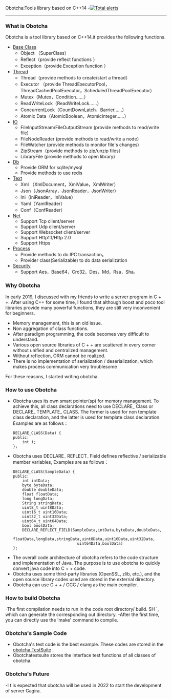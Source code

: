 Obotcha:Tools library based on  C++14
-[![Total alerts](https://img.shields.io/lgtm/alerts/g/wangsun1983/Obotcha.svg?logo=lgtm&logoWidth=18)](https://lgtm.com/projects/g/wangsun1983/Obotcha/alerts/)

-----------------------------------
### What is Obotcha
Obotcha is a tool library based on C++14.it provides the following functions.

-   [Base Class](https://github.com/wangsun1983/Obotcha/tree/master/lang)  
    -  Object （SuperClass）
    -  Reflect（provide reflect functions ）
    -  Exception（provide Exception function ）
-   [Thread](https://github.com/wangsun1983/Obotcha/tree/master/util/concurrent)  
    - Thread（provide methods to create/start a thread）
    - Executor （provide ThreadExecutorPool，ThreadCachedPoolExecutor，ScheduledThreadPoolExecutor） 
    - Mutex（Mutex，Condition......）
    - ReadWriteLock（ReadWriteLock......）
    - ConcurrentLock（CountDownLatch，Barrier......）
    - Atomic Data（AtomicBoolean，AtomicInteger......） 
-   [IO](https://github.com/wangsun1983/Obotcha/tree/master/io)  
    - FileInputStream/FileOutputStream (provide methods to read/write file)
    - FileNodeReader (provide methods to read/write a node）
    - FileWatcher (provide methods to monitor file's changes) 
    - ZipStream（provide methods to zip/unzip files）
    - LibraryFile (provide methods to open library)
- [Db](https://github.com/wangsun1983/Obotcha/tree/master/sql)
    - Provide ORM for sqlite/mysql
    - Provide methods to use redis
-  [Text](https://github.com/wangsun1983/Obotcha/tree/master/util/text)
    - Xml  （XmlDocument，XmlValue，XmlWriter）
    - Json（JsonArray，JsonReader，JsonWriter）
    - Ini（IniReader，IniValue）
    - Yaml（YamlReader）
    - Conf（ConfReader）
-  [Net](https://github.com/wangsun1983/Obotcha/tree/master/net)   
    - Support Tcp client/server
    - Support Udp client/server
    - Support Websocket client/server
    - Support Http1.1/Http 2.0
    - Support Https
-  [Process ](https://github.com/wangsun1983/Obotcha/tree/master/process)
     - Provide methods to do IPC transaction。
     - Provider class(Serializable) to do data serialization
-  [Security](https://github.com/wangsun1983/Obotcha/tree/master/security)
     - Support Aes，Base64，Crc32，Des，Md，Rsa，Sha。

### Why Obotcha
In early 2019, I discussed with my friends to write a  server program in C + +. After using C++ for some time, I found that although boost and poco tool libraries provide many powerful functions, they are still very inconvenient for beginners. 

- Memory management, this is an old issue.
- Non aggregation of class functions.
- After paradigm programming, the code becomes very difficult to understand.
- Various open source libraries of C + + are scattered in every corner without unified and centralized management.
- Without reflection, ORM cannot be realized.
- There is no implementation of serialization / deserialization, which makes  process communication very troublesome

For these reasons, I started writing obotcha.


### How to use Obotcha
-  Obotcha uses its own smart pointer(sp) for memory management. To achieve this, all class declarations need to use DECLARE_ Class or DECLARE_ TEMPLATE_ CLASS. The former is used for non template class declaration, and the latter is used for template class declaration. Examples are as follows：
    ```
    DECLARE_CLASS(Data) {
    public:
        int i;
    };
    ```
- Obotcha uses DECLARE_ REFLECT_ Field defines reflective / serializable member variables, Examples are as follows：
    ```
    DECLARE_CLASS(SampleData) {
    public:
        int intData;
        byte byteData;
        double doubleData;
        float floatData;
        long longData;
        String stringData;
        uint8_t uint8Data;
        uint16_t uint16Data;
        uint32_t uint32Data;
        uint64_t uint64Data;
        bool boolData;
        DECLARE_REFLECT_FIELD(SampleData,intData,byteData,doubleData,
                                floatData,longData,stringData,uint8Data,uint16Data,uint32Data,
                                uint64Data,boolData)
    };
     ```
- The overall code architecture of obotcha refers to the code structure and implementation of Java. The purpose is to use obotcha to quickly convert java code into C + + code.
- Obotcha uses some third-party libraries (OpenSSL, zlib, etc.), and the open source library codes used are stored in the external directory.
- Obotcha can use G + + / GCC / clang as the main compiler.

### How to build Obotcha
-The first compilation needs to run in the code root directory/ build. SH `, which can generate the corresponding out directory.
-After the first time, you can directly use the 'make' command to compile.

### Obotcha's Sample Code
- Obotcha's test code is the best example. These codes are stored in the [obotcha TestSuite](https://github.com/wangsun1983/ObotchaTestSuite) .
- Obotchatestsuite stores the interface test functions of all classes of obotcha.

### Obotcha's Future
-I t is expected that obotcha will be used in 2022 to start the development of  server Gagira.
